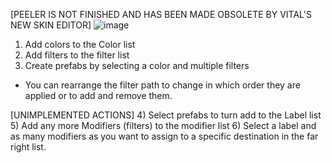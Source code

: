 [PEELER IS NOT FINISHED AND HAS BEEN MADE OBSOLETE BY VITAL'S NEW SKIN EDITOR]
![image](https://github.com/SlavaCat118/PortfolioSourceCode/assets/71950453/79d8e864-839f-480f-bd6c-213eb722e76b)

1) Add colors to the Color list
2) Add filters to the filter list
3) Create prefabs by selecting a color and multiple filters
  - You can rearrange the filter path to change in which order they are applied or to add and remove them.

[UNIMPLEMENTED ACTIONS]
4) Select prefabs to turn add to the Label list
5) Add any more Modifiers (filters) to the modifier list
6) Select a label and as many modifiers as you want to assign to a specific destination in the far right list.

